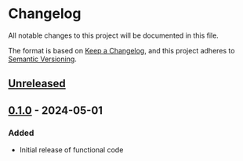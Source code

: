 # Changelog

All notable changes to this project will be documented in this file.

The format is based on [Keep a Changelog](https://keepachangelog.com/en/1.1.0/), and this project adheres to [Semantic Versioning](https://semver.org/spec/v2.0.0.html).

## [Unreleased]

## [0.1.0] - 2024-05-01

### Added

- Initial release of functional code

[unreleased]: https://github.com/snormore/owned-ref-cell/compare/v0.1.0...HEAD
[0.1.0]: https://github.com/snormore/owned-ref-cell/releases/tag/v0.1.0
